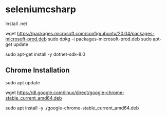 # seleniumcsharp

Install .net

wget https://packages.microsoft.com/config/ubuntu/20.04/packages-microsoft-prod.deb
sudo dpkg -i packages-microsoft-prod.deb
sudo apt-get update

sudo apt-get install -y dotnet-sdk-8.0


Chrome Installation 
-----------------------
sudo apt update

wget https://dl.google.com/linux/direct/google-chrome-stable_current_amd64.deb

sudo apt install -y ./google-chrome-stable_current_amd64.deb





